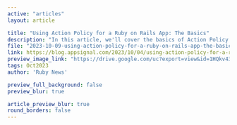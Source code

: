 ```yaml
---
active: "articles"
layout: article

title: "Using Action Policy for a Ruby on Rails App: The Basics"
description: "In this article, we'll cover the basics of Action Policy."
file: "2023-10-09-using-action-policy-for-a-ruby-on-rails-app-the-basics.md"
link: https://blog.appsignal.com/2023/10/04/using-action-policy-for-a-ruby-on-rails-app-the-basics.html
preview_image_link: "https://drive.google.com/uc?export=view&id=1HQkv43dTuKJkKc9IZKpCKdL4YKbLXUsf"
tags: Oct2023
author: 'Ruby News'

preview_full_background: false
preview_blur: true

article_preview_blur: true
round_borders: false
---
```

